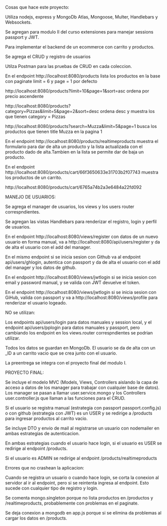 Cosas que hace este proyecto:

Utiliza nodejs, express y MongoDb Atlas, Mongoose, Multer, Handlebars y Websockets.

Se agregan para modulo II del curso extensiones para manejar sessions passport y JWT.

Para implementar el backend de un ecommerce con carrito y productos.

Se agrega el CRUD y registro de usuarios

Utilza Postman para las pruebas de CRUD en cada coleccion.


En el endpoint http://localhost:8080/products lista los productos en la base con paginate limit = 6 y page = 1 por defecto

http://localhost:8080/products?limit=10&page=1&sort=asc ordena por precio ascendente

http://localhost:8080/products?category=Pizzas&limit=5&page=2&sort=desc ordena desc y muestra los que tienen category = Pizzas

http://localhost:8080/products?search=Muzza&limit=5&page=1 busca los productos que tienen title Muzza en la pagina 1


En el endpoint http://localhost:8080/products/realtimeproducts muestra el formulario para dar de alta un producto y la lista actualizada con el producto dado de alta.Tambien en la lista se permite dar de baja un producto.

En el endpoint http://localhost:8080/products/cart/66f3650633e31703b2f07743 muestra los productos de un carrito.

http://localhost:8080/products/cart/6765a74b2a3e6484a22fd092

MANEJO DE USUARIOS:

Se agrega el manager de usuarios, los views y los users router correspndientes. 

Se agregan las vistas Handlebars para renderizar el registro, login y perfil de usuarios.

En el endpoint http://localhost:8080/views/register con datos de un nuevo usuario en forma manual, va a http://localhost:8080/api/users/register y da de alta el usuario con
el add del manager.

En el mismo endpoint si se inicia sesion con Github va al endpoint api/users/ghlogin, autentica con passport y da de alta el usuario con el add del manager y los datos de github.

En el endpoint http://localhost:8080/views/jwtlogin si se inicia sesion con email y password manual, y se valida con JWT devuelve el token.

En el endpoint http://localhost:8080/views/jwtlogin si se inicia sesion con GiHub, valida con passport y va a http://localhost:8080/views/profile para renderizar el usuario logeado.

NO se utilizan:

Los endpoints api/users/login para datos manuales y session local, y el endpoint api/users/pplogin para datos manuales y passport,
pero cambiando los endpoint en los views.router correspndientes se podrian utilizar. 

Todos los datos se guardan en MongoDb. El usuario se da de alta con un _ID a un carrito vacio que se crea junto con el usuario.

La preentrega se integra con el proyecto final del modulo I.

PROYECTO FINAL:

Se incluye el modelo MVC (Models, Views, Controllers aislando la capa de acceso a datos de los manager para trabajar con cualquier base de datos).
Los manager se pasan a llamar user.service.mongo y los Controllers user.controller.js que llaman a las funciones para el CRUD.

Si el usuario se registra manual (estrategia con passport passport.config.js) o con github (estrategia con JWT) es un USER y se redirige a /products para ingresar productos al carrito vacio.

Se incluye DTO y envio de mail al registrarse un usuario con nodemailer en ambas estrategias de autenticacion. 

En ambas estrategias cuando el usuario hace login, si el usuario es USER se redirige al endpoint /products.

Si el usuario es ADMIN se redirige al endpoint /products/realtimeproducts



Errores que no crashean la aplicacion:

Cuando se registra un usuario o cuando hace login, se corta la conexion al servidor al ir al endpoint, pero si se reintenta ingresa al endpoint. Esto sucede con cualquier tipo de registro y login.

Se comenta mongo.singleton porque no lista productos en  /productos y /realtimeproducts, probablemente con problemas en el paginate.

Se deja conexion a mongodb en app.js porque si se elimina da problemas al cargar los datos en /products.

